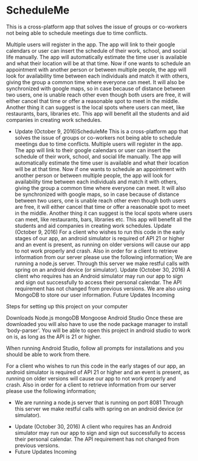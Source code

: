 # ScheduleMe

This is a cross-platform app that solves the issue of groups or co-workers not being able to schedule meetings due to time conflicts.

Multiple users will register in the app. The app will link to their google calendars or user can insert the schedule of their work,
school, and social life manually. The app will automatically estimate the time user is available and what their location will be at that
time. Now if one wants to schedule an appointment with another person or between multiple people, the app will look for availability time
between each individuals and match it with others, giving the group a common time where everyone can meet. It will also be synchronized
with google maps, so in case because of distance between two users, one is unable reach other even though both users are free, it will
either cancel that time or offer a reasonable spot to meet in the middle. Another thing it can suggest is the local spots where users can
meet, like restaurants, bars, libraries etc. This app will benefit all the students and aid companies in creating work schedules.

* Update (October 9, 2016)ScheduleMe
This is a cross-platform app that solves the issue of groups or co-workers not being able to schedule meetings due to time conflicts.
Multiple users will register in the app. The app will link to their google calendars or user can insert the schedule of their work, school, and social life manually. The app will automatically estimate the time user is available and what their location will be at that time. Now if one wants to schedule an appointment with another person or between multiple people, the app will look for availability time between each individuals and match it with others, giving the group a common time where everyone can meet. It will also be synchronized with google maps, so in case because of distance between two users, one is unable reach other even though both users are free, it will either cancel that time or offer a reasonable spot to meet in the middle. Another thing it can suggest is the local spots where users can meet, like restaurants, bars, libraries etc. This app will benefit all the students and aid companies in creating work schedules.
Update (October 9, 2016) For a client who wishes to run this code in the early stages of our app, an android simulator is required of API 21 or higher and an event is present, as running on older versions will cause our app to not work properly and crash. Also in order for a client to retrieve information from our server please use the following information;
We are running a node.js server. Through this server we make restful calls with spring on an android device (or simulator).
Update (October 30, 2016) A client who requires has an Android simulator may run our app to sign and sign out successfully to access their personal calendar. The API requirement has not changed from previous versions. We are also using MongoDB to store our user information.
Future Updates Incoming




Steps for setting up this project on your computer


Downloads
Node.js
mongoDB
Mongoose
Android Studio
Once these are downloaded you will also have to use the node package manager to install ‘body-parser’. You will be able to open this project in android studio to work on is, as long as the API is 21 or higher.


When running Android Studio, follow all prompts for installations and you should be able to work from there.

For a client who wishes to run this code in the early stages of our app, an android simulator is required of API 21 or higher and an event is present, as running on older versions will cause our app to not work properly and crash.  Also in order for a client to retrieve information from our server please use the following information; 
  - We are running a node.js server that is running on port 8081 
Through this server we make restful calls with spring on an android device (or simulator).
* Update (October 30, 2016)
A client who requires has an Android simulator may run our app to sign and sign out successfully to access their personal calendar.  The API requirement has not changed from previous versions.  
* Future Updates Incoming
